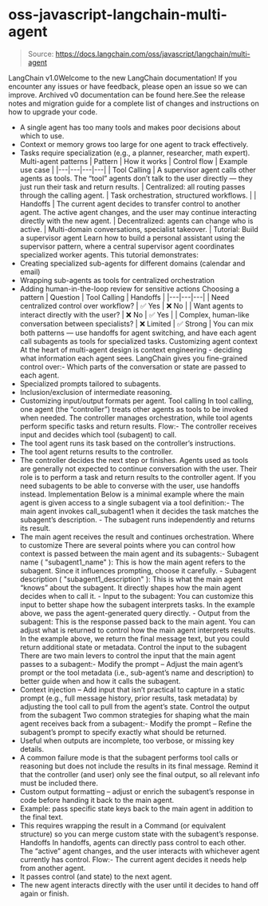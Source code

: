 # oss-javascript-langchain-multi-agent

> Source: https://docs.langchain.com/oss/javascript/langchain/multi-agent

LangChain v1.0Welcome to the new LangChain documentation! If you encounter any issues or have feedback, please open an issue so we can improve. Archived v0 documentation can be found here.See the release notes and migration guide for a complete list of changes and instructions on how to upgrade your code.
- A single agent has too many tools and makes poor decisions about which to use.
- Context or memory grows too large for one agent to track effectively.
- Tasks require specialization (e.g., a planner, researcher, math expert).
Multi-agent patterns
| Pattern | How it works | Control flow | Example use case |
|---|---|---|---|
| Tool Calling | A supervisor agent calls other agents as tools. The “tool” agents don’t talk to the user directly — they just run their task and return results. | Centralized: all routing passes through the calling agent. | Task orchestration, structured workflows. |
| Handoffs | The current agent decides to transfer control to another agent. The active agent changes, and the user may continue interacting directly with the new agent. | Decentralized: agents can change who is active. | Multi-domain conversations, specialist takeover. |
Tutorial: Build a supervisor agent
Learn how to build a personal assistant using the supervisor pattern, where a central supervisor agent coordinates specialized worker agents.
This tutorial demonstrates:
- Creating specialized sub-agents for different domains (calendar and email)
- Wrapping sub-agents as tools for centralized orchestration
- Adding human-in-the-loop review for sensitive actions
Choosing a pattern
| Question | Tool Calling | Handoffs |
|---|---|---|
| Need centralized control over workflow? | ✅ Yes | ❌ No |
| Want agents to interact directly with the user? | ❌ No | ✅ Yes |
| Complex, human-like conversation between specialists? | ❌ Limited | ✅ Strong |
You can mix both patterns — use handoffs for agent switching, and have each agent call subagents as tools for specialized tasks.
Customizing agent context
At the heart of multi-agent design is context engineering - deciding what information each agent sees. LangChain gives you fine-grained control over:- Which parts of the conversation or state are passed to each agent.
- Specialized prompts tailored to subagents.
- Inclusion/exclusion of intermediate reasoning.
- Customizing input/output formats per agent.
Tool calling
In tool calling, one agent (the “controller”) treats other agents as tools to be invoked when needed. The controller manages orchestration, while tool agents perform specific tasks and return results. Flow:- The controller receives input and decides which tool (subagent) to call.
- The tool agent runs its task based on the controller’s instructions.
- The tool agent returns results to the controller.
- The controller decides the next step or finishes.
Agents used as tools are generally not expected to continue conversation with the user.
Their role is to perform a task and return results to the controller agent.
If you need subagents to be able to converse with the user, use handoffs instead.
Implementation
Below is a minimal example where the main agent is given access to a single subagent via a tool definition:- The main agent invokes
call_subagent1
when it decides the task matches the subagent’s description. - The subagent runs independently and returns its result.
- The main agent receives the result and continues orchestration.
Where to customize
There are several points where you can control how context is passed between the main agent and its subagents:- Subagent name (
"subagent1_name"
): This is how the main agent refers to the subagent. Since it influences prompting, choose it carefully. - Subagent description (
"subagent1_description"
): This is what the main agent “knows” about the subagent. It directly shapes how the main agent decides when to call it. - Input to the subagent: You can customize this input to better shape how the subagent interprets tasks. In the example above, we pass the agent-generated
query
directly. - Output from the subagent: This is the response passed back to the main agent. You can adjust what is returned to control how the main agent interprets results. In the example above, we return the final message text, but you could return additional state or metadata.
Control the input to the subagent
There are two main levers to control the input that the main agent passes to a subagent:- Modify the prompt – Adjust the main agent’s prompt or the tool metadata (i.e., sub-agent’s name and description) to better guide when and how it calls the subagent.
- Context injection – Add input that isn’t practical to capture in a static prompt (e.g., full message history, prior results, task metadata) by adjusting the tool call to pull from the agent’s state.
Control the output from the subagent
Two common strategies for shaping what the main agent receives back from a subagent:- Modify the prompt – Refine the subagent’s prompt to specify exactly what should be returned.
- Useful when outputs are incomplete, too verbose, or missing key details.
- A common failure mode is that the subagent performs tool calls or reasoning but does not include the results in its final message. Remind it that the controller (and user) only see the final output, so all relevant info must be included there.
- Custom output formatting – adjust or enrich the subagent’s response in code before handing it back to the main agent.
- Example: pass specific state keys back to the main agent in addition to the final text.
- This requires wrapping the result in a
Command
(or equivalent structure) so you can merge custom state with the subagent’s response.
Handoffs
In handoffs, agents can directly pass control to each other. The “active” agent changes, and the user interacts with whichever agent currently has control. Flow:- The current agent decides it needs help from another agent.
- It passes control (and state) to the next agent.
- The new agent interacts directly with the user until it decides to hand off again or finish.